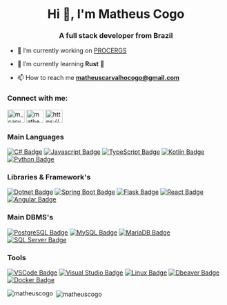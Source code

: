 <h1 align="center">Hi 👋, I'm Matheus Cogo</h1>
<h3 align="center">A full stack developer from Brazil</h3>

- 🔭 I’m currently working on [PROCERGS](https://www.linkedin.com/company/procergs/)

- 🌱 I’m currently learning **Rust** 🦀

- 📫 How to reach me **matheuscarvalhocogo@gmail.com**

<h3 align="left">Connect with me:</h3>
<p align="left">
<a href="https://twitter.com/m_carvalhocogo" target="_blank"><img align="center" src="https://raw.githubusercontent.com/rahuldkjain/github-profile-readme-generator/master/src/images/icons/Social/twitter.svg" alt="m_carvalhocogo" height="30" width="40" /></a>
<a href="https://linkedin.com/in/matheuscarvalhocogo" target="_blank"><img align="center" src="https://raw.githubusercontent.com/rahuldkjain/github-profile-readme-generator/master/src/images/icons/Social/linked-in-alt.svg" alt="matheuscarvalhocogo" height="30" width="40" /></a>
<a href="https://www.instagram.com/matheuscoogo/" target="_blank"><img align="center" src="https://raw.githubusercontent.com/rahuldkjain/github-profile-readme-generator/master/src/images/icons/Social/instagram.svg" alt="https://www.instagram.com/matheuscoogo/" height="30" width="40" /></a>
</p>

<h3 align="left">Main Languages</h3>

[![C# Badge](https://img.shields.io/badge/C%23-239120?style=for-the-badge&logo=csharp&logoColor=white)](#) 
[![Javascript Badge](https://img.shields.io/badge/JavaScript-F7DF1E?logo=javascript&logoColor=black&style=for-the-badge)](#)
[![TypeScript Badge](https://img.shields.io/badge/TypeScript-3178C6?logo=typescript&logoColor=white&style=for-the-badge)](#)
[![Kotlin Badge](https://img.shields.io/badge/Kotlin-0095D5?logo=kotlin&logoColor=white&style=for-the-badge)](#)
[![Python Badge](https://img.shields.io/badge/Python-3776AB?style=for-the-badge&logo=python&logoColor=white)](#)

<h3 align="left">Libraries & Framework's</h3>

[![Dotnet Badge](https://img.shields.io/badge/.NET-512BD4?style=for-the-badge&logo=dotnet&logoColor=white)](#)
[![Spring Boot Badge](https://img.shields.io/badge/Spring%20Boot-6DB33F?style=for-the-badge&logo=springboot&logoColor=white)](#)
[![Flask Badge](https://img.shields.io/badge/Flask-000000?style=for-the-badge&logo=flask&logoColor=white)](#)
[![React Badge](https://img.shields.io/badge/React-20232A?style=for-the-badge&logo=react&logoColor=61DAFB)](#)
[![Angular Badge](https://img.shields.io/badge/Angular-DD0031?style=for-the-badge&logo=angular&logoColor=white)](#)

<h3 align="left">Main DBMS's</h3>

[![PostgreSQL Badge](https://img.shields.io/badge/PostgreSQL-316192?logo=postgresql&logoColor=white&style=for-the-badge)](#)
[![MySQL Badge](https://img.shields.io/badge/MySQL-20232A?logo=mysql&logoColor=white&style=for-the-badge)](#)
[![MariaDB Badge](https://img.shields.io/badge/MariaDB-01529E?logo=mariadb&logoColor=white&style=for-the-badge)](#)
[![SQL Server Badge](https://img.shields.io/badge/SQL%20Server-CC2927?style=for-the-badge&logo=microsoftsqlserver&logoColor=white)](#)

<h3 align="left">Tools</h3>

[![VSCode Badge](https://img.shields.io/badge/VSCode-0078D4?style=for-the-badge&logo=visual%20studio%20code&logoColor=white)](#)
[![Visual Studio Badge](https://img.shields.io/badge/Visual%20Studio-5C2D91?style=for-the-badge&logo=visualstudio&logoColor=white)](#)
[![Linux Badge](https://img.shields.io/badge/Linux-FCC624?style=for-the-badge&logo=linux&logoColor=black)](#)
[![Dbeaver Badge](https://img.shields.io/badge/dbeaver-382923?style=for-the-badge&logo=dbeaver&logoColor=white)](#)
[![Docker Badge](https://img.shields.io/badge/Docker-2496ED?style=for-the-badge&logo=docker&logoColor=white)](#)

<p><img align="left" src="https://github-readme-stats.vercel.app/api/top-langs?username=matheuscogo&show_icons=true&locale=en&layout=compact" alt="matheuscogo" /></p>

<p>&nbsp;<img align="center" src="https://github-readme-stats.vercel.app/api?username=matheuscogo&show_icons=true&locale=en" alt="matheuscogo" /></p>
